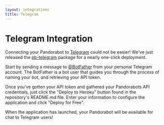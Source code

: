 ```yaml
---
layout: integrations
title: Telegram
---
```


# Telegram Integration

Connecting your Pandorabot to [Telegram](https://telegram.org/) could not be
easier! We've just released the
[pb-telegram](https://github.com/pandorabots/pb-telegram) package for a nearly
one-click deployment.

Start by sending a message to [@BotFather](https://core.telegram.org/bots) from
your personal Telegram account. The BotFather is a bot user that guides you
through the process of naming your bot, and retrieving your API token.

Once you've gotten your API token and gathered your Pandorabots API credentials,
just click the "Deploy to Heroku" button found in the repository's README.md
file. Enter your information to configure the application and click "Deploy for
Free".

When the application has launched, your Pandorabot will be available for chat to 
Telegram users!
